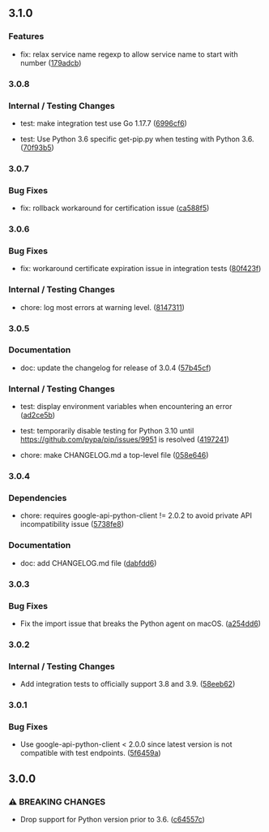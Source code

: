 ## 3.1.0

### Features

*   fix: relax service name regexp to allow service name to start with number
    ([179adcb](https://github.com/GoogleCloudPlatform/cloud-profiler-python/179adcb407bf84a74a935b753e02aedf7b007138))

### 3.0.8

### Internal / Testing Changes

*   test: make integration test use Go 1.17.7
    ([6996cf6](https://github.com/GoogleCloudPlatform/cloud-profiler-python/6996cf6eea8ba814abab5ff625ca5a03b09dbc08))

*   test: Use Python 3.6 specific get-pip.py when testing with Python 3.6.
    ([70f93b5](https://github.com/GoogleCloudPlatform/cloud-profiler-python/70f93b53187e074f5fd354a9f1fd19e25de79a6d))

### 3.0.7

### Bug Fixes

*   fix: rollback workaround for certification issue
    ([ca588f5](https://github.com/GoogleCloudPlatform/cloud-profiler-python/ca588f58081258b1259a2564f2a1614c6c949495))

### 3.0.6

### Bug Fixes

*   fix: workaround certificate expiration issue in integration tests
    ([80f423f](https://github.com/GoogleCloudPlatform/cloud-profiler-python/80f423f439cbc780d2da8930abc0b99308378abb))

### Internal / Testing Changes

*   chore: log most errors at warning level.
    ([8147311](https://github.com/GoogleCloudPlatform/cloud-profiler-python/814731125216fd1c332c9d90074635485e8ac62f))

### 3.0.5

### Documentation

*   doc: update the changelog for release of 3.0.4
    ([57b45cf](https://github.com/GoogleCloudPlatform/cloud-profiler-python/57b45cf2a72333063bc64c3dc636098e0571e8cf))

### Internal / Testing Changes

*   test: display environment variables when encountering an error
    ([ad2ce5b](https://github.com/GoogleCloudPlatform/cloud-profiler-python/ad2ce5bad286fd7f1dddee741babb5a374339518))

*   test: temporarily disable testing for Python 3.10 until
    https://github.com/pypa/pip/issues/9951 is resolved
    ([4197241](https://github.com/GoogleCloudPlatform/cloud-profiler-python/41972412bb45e484552bac803bf1319222224415))

*   chore: make CHANGELOG.md a top-level file
    ([058e646](https://github.com/GoogleCloudPlatform/cloud-profiler-python/058e6467a217f48b2155b2f31336fcd4e7fb4030))

### 3.0.4

### Dependencies

*   chore: requires google-api-python-client != 2.0.2 to avoid private API
    incompatibility issue
    ([5738fe8](https://github.com/GoogleCloudPlatform/cloud-profiler-python/5738fe8e2a68dee548c0b4ba9465bfa48d019706))

### Documentation

*   doc: add CHANGELOG.md file
    ([dabfdd6](https://github.com/GoogleCloudPlatform/cloud-profiler-python/dabfdd6cdd8c3a181c4d8dec607a7e907e4fac7e))

### 3.0.3

### Bug Fixes

*   Fix the import issue that breaks the Python agent on macOS.
    ([a254dd6](https://github.com/GoogleCloudPlatform/cloud-profiler-python/a254dd60eb871332789d9b10d0cb97a35e82cbc9))

### 3.0.2

### Internal / Testing Changes

*   Add integration tests to officially support 3.8 and 3.9.
    ([58eeb62](https://github.com/GoogleCloudPlatform/cloud-profiler-python/58eeb622d44919e0ab622dbfa90b3e75888c9b04))

### 3.0.1

### Bug Fixes

*   Use google-api-python-client < 2.0.0 since latest version is not compatible
    with test endpoints.
    ([5f6459a](https://github.com/GoogleCloudPlatform/cloud-profiler-python/5f6459ac968195890bccf918b19959b3f5ed317d))

## 3.0.0

### ⚠ BREAKING CHANGES

*   Drop support for Python version prior to 3.6.
    ([c64557c](https://github.com/GoogleCloudPlatform/cloud-profiler-python/c64557c8c13cf84f38edeb70080c0db6dd3b2bac))
